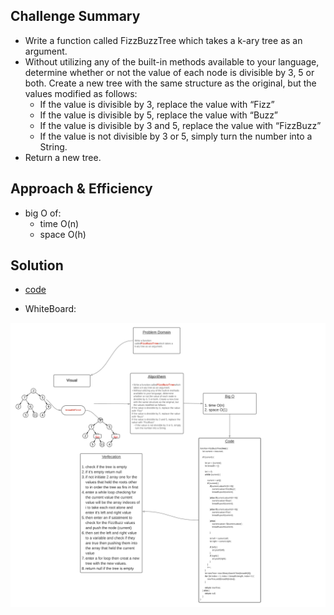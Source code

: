 ## Challenge Summary
* Write a function called FizzBuzzTree which takes a k-ary tree as an argument.
* Without utilizing any of the built-in methods available to your language, determine whether or not the value of each node is divisible by 3, 5 or both. Create a new tree with the same structure as the original, but the values modified as follows:
    * If the value is divisible by 3, replace the value with “Fizz”
    * If the value is divisible by 5, replace the value with “Buzz”
    * If the value is divisible by 3 and 5, replace the value with “FizzBuzz”
    * If the value is not divisible by 3 or 5, simply turn the number into a String.
* Return a new tree.

## Approach & Efficiency

* big O of: 
    - time O(n)
    - space O(h)

## Solution
* [code]()

* WhiteBoard:

![](assets/board.png)
